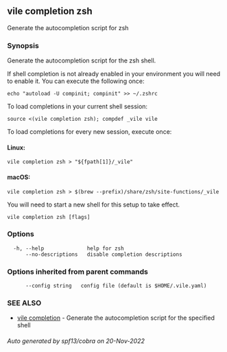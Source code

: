 ## vile completion zsh

Generate the autocompletion script for zsh

### Synopsis

Generate the autocompletion script for the zsh shell.

If shell completion is not already enabled in your environment you will need
to enable it.  You can execute the following once:

	echo "autoload -U compinit; compinit" >> ~/.zshrc

To load completions in your current shell session:

	source <(vile completion zsh); compdef _vile vile

To load completions for every new session, execute once:

#### Linux:

	vile completion zsh > "${fpath[1]}/_vile"

#### macOS:

	vile completion zsh > $(brew --prefix)/share/zsh/site-functions/_vile

You will need to start a new shell for this setup to take effect.


```
vile completion zsh [flags]
```

### Options

```
  -h, --help              help for zsh
      --no-descriptions   disable completion descriptions
```

### Options inherited from parent commands

```
      --config string   config file (default is $HOME/.vile.yaml)
```

### SEE ALSO

* [vile completion](vile_completion.md)	 - Generate the autocompletion script for the specified shell

###### Auto generated by spf13/cobra on 20-Nov-2022
